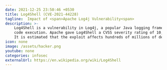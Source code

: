 ```yaml
---
date: 2021-12-25 23:50:46 +0530
title: Log4Shell (CVE-2021-44228)
tagline:  Impact of <span>Apache Log4j Vulnerability<span>
description: >-
    Log4Shell is a vulnerability in Log4j, a popular Java logging framework, involving arbitrary
    code execution. Apache gave Log4Shell a CVSS severity rating of 10, the highest available score.
    It is estimated that the exploit affects hundreds of millions of devices and is very simple to execute.
icon: none
image: /assets/hacker.png
youtube: none
categories: infosec
externalUrl: https://en.wikipedia.org/wiki/Log4Shell
---
```

